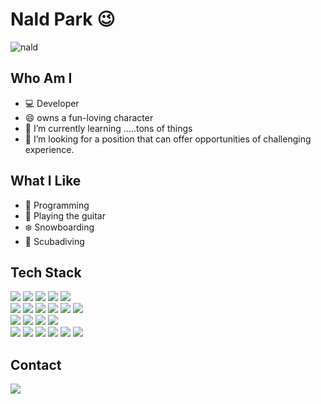 # Nald Park  😉 <a id="nald">
![nald](https://capsule-render.vercel.app/api?type=soft&color=auto&text=All%20I%20can%20imagine%20is%20able%20to%20create.&fontSize=40&animation=twinkling)


## Who Am I
- 💻 Developer
- 😄 owns a fun-loving character
- 🌱 I’m currently learning .....tons of things
- 👯 I’m looking for a position that can offer opportunities of challenging experience.
  

## What I Like

- 💬 Programming
- 🎵 Playing the guitar
- ❄️ Snowboarding
- 🐬 Scubadiving

## Tech Stack
<p>
  <img src="https://img.shields.io/badge/React-181717?style=flat-square&logo=React&logoColor=%2361DAFB" />
  <img src="https://img.shields.io/badge/-Vue-4fc08d?style=flat-square&logo=vue.js&logoColor=white"/>
  <img src="https://img.shields.io/badge/angular-%23DD0031.svg?style=flat-square&logo=angular&logoColor=white"/>
  <img src="https://img.shields.io/badge/TypeScript-007ACC?style=flat-square&logo=typescript&logoColor=white"/>
  <img src="https://img.shields.io/badge/Node.js-339933?style=flat-square&logo=Node.js&logoColor=white" />
  <br>
  <img src="https://img.shields.io/badge/Java-007396?style=flat-square&logo=Java&logoColor=white"/>
  <img src="https://img.shields.io/badge/SpringBoot-6DB33F?style=flat-square&logo=SpringBoot&logoColor=white" />
  <img src="https://img.shields.io/badge/JPA-6DB33F?style=flat-square&logo=&logoColor=white" />
  <img src="https://img.shields.io/badge/Mybatis-000000?style=flat-square&logo=&labelColor=000000" />
  <img src="https://img.shields.io/badge/Prometheus-000000?style=flat-square&logo=prometheus&labelColor=000000" />
  <img src="https://img.shields.io/badge/Grafana-F2F4F9?style=flat-square&logo=grafana&logoColor=orange&labelColor=F2F4F9" />
  <br>
  <img src="https://img.shields.io/badge/mysql-%2300f.svg?style=flat-square&logo=mysql&logoColor=white"/>	
  <img src="https://img.shields.io/badge/MongoDB-47A248?style=flat-square&logo=MongoDB&logoColor=white" />
  <img src="https://img.shields.io/badge/MariaDB-003545?style=flat-squaree&logo=mariadb&logoColor=white" />
  <img src="https://img.shields.io/badge/Oracle-c14432?style=flat-square&logo=Oracle&logoColor=white"/>
  <br>
  <img src="https://img.shields.io/badge/Kubernetes-326CE5?style=flat-square&logo=Kubernetes&logoColor=white" />
  <img src="https://img.shields.io/badge/Docker-2496ED?style=flat-square&logo=Docker&logoColor=white" />
  <img src="https://img.shields.io/badge/Amazon_AWS-FF9900?style=flat-squaree&logo=amazonaws&logoColor=white" />
  <img src="https://img.shields.io/badge/Jenkins-D24939?style=flat-square&logo=Jenkins&logoColor=white" />
  <img src="https://img.shields.io/badge/Nginx-009639?style=flat-square&logo=nginx&logoColor=white" />
  <img src="https://img.shields.io/badge/linux-FCC624?style=flat-square&&logo=linux&logoColor=black" />

## Contact
<p>
<a href="https://www.linkedin.com/in/naldpark"><img src="https://img.shields.io/badge/LinkedIn-0A66C2?style=flat-square&logo=LinkedIn&logoColor=white&link=https://www.linkedin.com/in/naldpark"/></a>&nbsp
</p>
<br>


